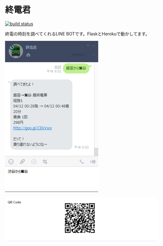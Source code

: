 # 終電君

[![build status](https://travis-ci.org/atsmin/linebot.svg?branch=master)](https://travis-ci.org/atsmin/linebot)

終電の時刻を調べてくれるLINE BOTです。FlaskとHerokuで動かしてます。

![画面キャプチャ](https://raw.githubusercontent.com/aminami1127/linebot/master/images/capture.jpg)

![QRコード](https://raw.githubusercontent.com/aminami1127/linebot/master/images/qr_code.jpg)
